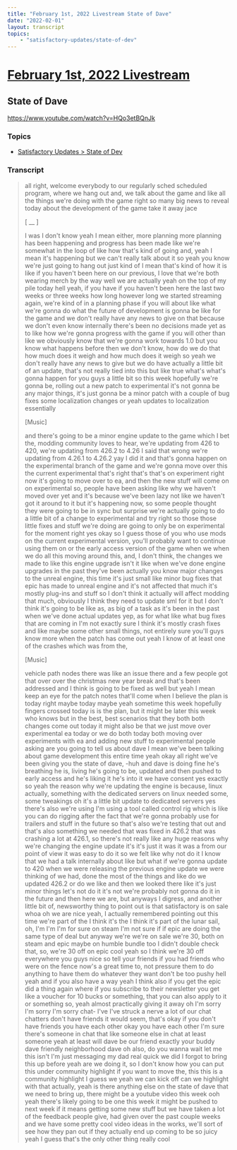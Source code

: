 ```yaml
---
title: "February 1st, 2022 Livestream State of Dave"
date: "2022-02-01"
layout: transcript
topics:
    - "satisfactory-updates/state-of-dev"
---
```

# [February 1st, 2022 Livestream](../2022-02-01.md)
## State of Dave
https://www.youtube.com/watch?v=HQo3etBQnJk

### Topics
* [Satisfactory Updates > State of Dev](../topics/satisfactory-updates/state-of-dev.md)

### Transcript

> all right, welcome everybody to our regularly sched scheduled program, where we hang out and, we talk about the game and like all the things we're doing with the game right so many big news to reveal today about the development of the game take it away jace
>
> [ __ ]
>
> I was I don't know yeah I mean either, more planning more planning has been happening and progress has been made like we're somewhat in the loop of like how that's kind of going and, yeah I mean it's happening but we can't really talk about it so yeah you know we're just going to hang out just kind of I mean that's kind of how it is like if you haven't been here on our previous, I love that we're both wearing merch by the way well we are actually yeah on the top of my pile today hell yeah, if you have if you haven't been here the last two weeks or three weeks how long however long we started streaming again, we're kind of in a planning phase if you will about like what we're gonna do what the future of development is gonna be like for the game and we don't really have any news to give on that because we don't even know internally there's been no decisions made yet as to like how we're gonna progress with the game if you will other than like we obviously know that we're gonna work towards 1.0 but you know what happens before then we don't know, how do we do that how much does it weigh and how much does it weigh so yeah we don't really have any news to give but we do have actually a little bit of an update, that's not really tied into this but like true what's what's gonna happen for you guys a little bit so this week hopefully we're gonna be, rolling out a new patch to experimental it's not gonna be any major things, it's just gonna be a minor patch with a couple of bug fixes some localization changes or yeah updates to localization essentially
>
> [Music]
>
> and there's going to be a minor engine update to the game which I bet the, modding community loves to hear, we're updating from 426 to 420, we're updating from 426.2 to 4.26 I said that wrong we're updating from 4.26.1 to 4.26.2 yay I did it and that's gonna happen on the experimental branch of the game and we're gonna move over this the current experimental that's right that's that's on experiment right now it's going to move over to ea, and then the new stuff will come on on experimental so, people have been asking like why we haven't moved over yet and it's because we've been lazy not like we haven't got it around to it but it's happening now, so some people thought they were going to be in sync but surprise we're actually going to do a little bit of a change to experimental and try right so those those little fixes and stuff we're doing are going to only be on experimental for the moment right yes okay so I guess those of you who use mods on the current experimental version, you'll probably want to continue using them on or the early access version of the game when we when we do all this moving around this, and, I don't think, the changes we made to like this engine upgrade isn't it like when we've done engine upgrades in the past they've been actually you know major changes to the unreal engine, this time it's just small like minor bug fixes that epic has made to unreal engine and it's not affected that much it's mostly plug-ins and stuff so I don't think it actually will affect modding that much, obviously I think they need to update sml for it but I don't think it's going to be like as, as big of a task as it's been in the past when we've done actual updates yep, as for what like what bug fixes that are coming in I'm not exactly sure I think it's mostly crash fixes and like maybe some other small things, not entirely sure you'll guys know more when the patch has come out yeah I know of at least one of the crashes which was from the,
>
> [Music]
>
> vehicle path nodes there was like an issue there and a few people got that over over the christmas new year break and that's been addressed and I think is going to be fixed as well but yeah I mean keep an eye for the patch notes that'll come when I believe the plan is today right maybe today maybe yeah sometime this week hopefully fingers crossed today is is the plan, but it might be later this week who knows but in the best, best scenarios that they both both changes come out today it might also be that we just move over experimental ea today or we do both today both moving over experiments with ea and adding new stuff to experimental people asking are you going to tell us about dave I mean we've been talking about game development this entire time yeah okay all right we've been giving you the state of dave, -huh and dave is doing fine he's breathing he is, living he's going to be, updated and then pushed to early access and he's liking it he's into it we have consent yes exactly so yeah the reason why we're updating the engine is because, linux actually, something with the dedicated servers on linux needed some, some tweakings oh it's a little bit update to dedicated servers yes there's also we're using I'm using a tool called control rig which is like you can do rigging after the fact that we're gonna probably use for trailers and stuff in the future so that's also we're testing that out and that's also something we needed that was fixed in 426.2 that was crashing a lot at 426.1, so there's not really like any huge reasons why we're changing the engine update it's it's just it was it was a from our point of view it was easy to do it so we felt like why not do it I know that we had a talk internally about like but what if we're gonna update to 420 when we were releasing the previous engine update we were thinking of we had, done the most of the things and like do we updated 426.2 or do we like and then we looked there like it's just minor things let's not do it it's not we're probably not gonna do it in the future and then here we are, but anyways I digress, and another little bit of, newsworthy thing to point out is that satisfactory is on sale whoa oh we are nice yeah, I actually remembered pointing out this time we're part of the I think it's the I think it's part of the lunar sail, oh, I'm I'm I'm for sure on steam I'm not sure if if epic are doing the same type of deal but anyway we're we're on sale we're 30, both on steam and epic maybe on humble bundle too I didn't double check that, so, we're 30 off on epic cool yeah so I think we're 30 off everywhere you guys nice so tell your friends if you had friends who were on the fence now's a great time to, not pressure them to do anything to have them do whatever they want don't be too pushy hell yeah and if you also have a way yeah I think also if you get the epic did a thing again where if you subscribe to their newsletter you get like a voucher for 10 bucks or something, that you can also apply to it or something so, yeah almost practically giving it away oh I'm sorry I'm sorry I'm sorry chat- I've I've struck a nerve a lot of our chat chatters don't have friends it would seem, that's okay if you don't have friends you have each other okay you have each other I'm sure there's someone in chat that like someone else in chat at least someone yeah at least will dave be our friend exactly your buddy dave friendly neighborhood dave oh also, do you wanna wait let me this isn't I'm just messaging my dad real quick we did I forgot to bring this up before yeah are we doing it, so I don't know how you can put this under community highlight if you want to move the, this this is a community highlight I guess we yeah we can kick off can we highlight with that actually, yeah is there anything else on the state of dave that we need to bring up, there might be a youtube video this week ooh yeah there's likely going to be one this week it might be pushed to next week if it means getting some new stuff but we have taken a lot of the feedback people give, had given over the past couple weeks and we have some pretty cool video ideas in the works, we'll sort of see how they pan out if they actually end up coming to be so juicy yeah I guess that's the only other thing really cool
